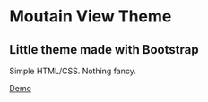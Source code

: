 # Moutain View Theme

## Little theme made with Bootstrap

Simple HTML/CSS. Nothing fancy.  

[Demo](https://shadush.github.io/moutain-view-bootstrap/)
